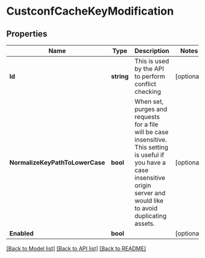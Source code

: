 # CustconfCacheKeyModification

## Properties

Name | Type | Description | Notes
------------ | ------------- | ------------- | -------------
**Id** | **string** | This is used by the API to perform conflict checking | [optional] 
**NormalizeKeyPathToLowerCase** | **bool** | When set, purges and requests for a file will be case insensitive. This setting is useful if you have a case insensitive origin server and would like to avoid duplicating assets. | [optional] 
**Enabled** | **bool** |  | [optional] 

[[Back to Model list]](../README.md#documentation-for-models) [[Back to API list]](../README.md#documentation-for-api-endpoints) [[Back to README]](../README.md)


